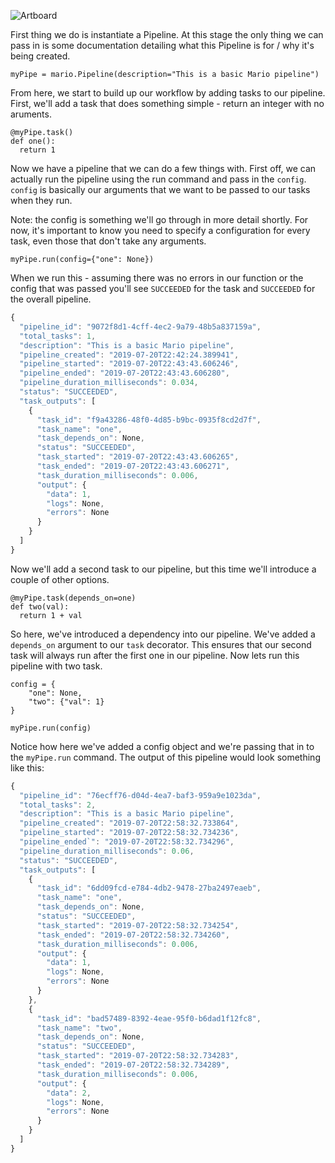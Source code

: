 ![Artboard](https://user-images.githubusercontent.com/18128531/60772395-a2c4a380-a0ed-11e9-82ed-ad572f1e1edd.png)

First thing we do is instantiate a Pipeline. At this stage the only thing we can pass in is some documentation detailing what this Pipeline is for / why it's being created.
```python3
myPipe = mario.Pipeline(description="This is a basic Mario pipeline")
```

From here, we start to build up our workflow by adding tasks to our pipeline. First, we'll add a task that does something simple - return an integer with no aruments.

```python3
@myPipe.task()
def one():
  return 1
```

Now we have a pipeline that we can do a few things with. First off, we can actually run the pipeline using the run command and pass in the `config`. `config` is basically our arguments that we want to be passed to our tasks when they run.

 Note: the config is something we'll go through in more detail shortly. For now, it's important to know you need to specify a configuration for every task, even those that don't take any arguments.

```python3
myPipe.run(config={"one": None})
```

When we run this - assuming there was no errors in our function or the config that was passed you'll see `SUCCEEDED` for the task and `SUCCEEDED` for the overall pipeline.

```javascript
{
  "pipeline_id": "9072f8d1-4cff-4ec2-9a79-48b5a837159a",
  "total_tasks": 1,
  "description": "This is a basic Mario pipeline",
  "pipeline_created": "2019-07-20T22:42:24.389941",
  "pipeline_started": "2019-07-20T22:43:43.606246",
  "pipeline_ended": "2019-07-20T22:43:43.606280",
  "pipeline_duration_milliseconds": 0.034,
  "status": "SUCCEEDED",
  "task_outputs": [
    {
      "task_id": "f9a43286-48f0-4d85-b9bc-0935f8cd2d7f",
      "task_name": "one",
      "task_depends_on": None,
      "status": "SUCCEEDED",
      "task_started": "2019-07-20T22:43:43.606265",
      "task_ended": "2019-07-20T22:43:43.606271",
      "task_duration_milliseconds": 0.006,
      "output": {
        "data": 1,
        "logs": None,
        "errors": None
      }
    }
  ]
}
```

Now we'll add a second task to our pipeline, but this time we'll introduce a couple of other options.

```python3
@myPipe.task(depends_on=one)
def two(val):
  return 1 + val
```

So here, we've introduced a dependency into our pipeline. We've added a `depends_on` argument to our `task` decorator. This ensures that our second task will always run after the first one in our pipeline. Now lets run this pipeline with two task.

```
config = {
    "one": None,
    "two": {"val": 1}
}

myPipe.run(config)
```

Notice how here we've added a config object and we're passing that in to the `myPipe.run` command. The output of this pipeline would look something like this:

```javascript
{
  "pipeline_id": "76ecff76-d04d-4ea7-baf3-959a9e1023da",
  "total_tasks": 2,
  "description": "This is a basic Mario pipeline",
  "pipeline_created": "2019-07-20T22:58:32.733864",
  "pipeline_started": "2019-07-20T22:58:32.734236",
  "pipeline_ended`": "2019-07-20T22:58:32.734296",
  "pipeline_duration_milliseconds": 0.06,
  "status": "SUCCEEDED",
  "task_outputs": [
    {
      "task_id": "6dd09fcd-e784-4db2-9478-27ba2497eaeb",
      "task_name": "one",
      "task_depends_on": None,
      "status": "SUCCEEDED",
      "task_started": "2019-07-20T22:58:32.734254",
      "task_ended": "2019-07-20T22:58:32.734260",
      "task_duration_milliseconds": 0.006,
      "output": {
        "data": 1,
        "logs": None,
        "errors": None
      }
    },
    {
      "task_id": "bad57489-8392-4eae-95f0-b6dad1f12fc8",
      "task_name": "two",
      "task_depends_on": None,
      "status": "SUCCEEDED",
      "task_started": "2019-07-20T22:58:32.734283",
      "task_ended": "2019-07-20T22:58:32.734289",
      "task_duration_milliseconds": 0.006,
      "output": {
        "data": 2,
        "logs": None,
        "errors": None
      }
    }
  ]
}
```
